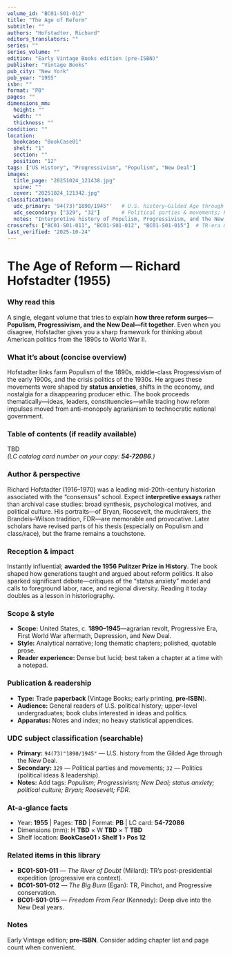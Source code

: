 ```yaml
---
volume_id: "BC01-S01-012"
title: "The Age of Reform"
subtitle: ""
authors: "Hofstadter, Richard"
editors_translators: ""
series: ""
series_volume: ""
edition: "Early Vintage Books edition (pre-ISBN)"
publisher: "Vintage Books"
pub_city: "New York"
pub_year: "1955"
isbn: ""
format: "PB"
pages: ""
dimensions_mm:
  height: ""
  width: ""
  thickness: ""
condition: ""
location:
  bookcase: "BookCase01"
  shelf: "1"
  section: ""
  position: "12"
tags: ["US History", "Progressivism", "Populism", "New Deal"]
images:
  title_page: "20251024_121438.jpg"
  spine: ""
  cover: "20251024_121342.jpg"
classification:
  udc_primary: '94(73)"1890/1945"'   # U.S. history—Gilded Age through New Deal
  udc_secondary: ["329", "32"]       # Political parties & movements; Politics
  notes: "Interpretive history of Populism, Progressivism, and the New Deal."
crossrefs: ["BC01-S01-011", "BC01-S01-012", "BC01-S01-015"]  # TR-era & New Deal connections
last_verified: "2025-10-24"
---
```


# The Age of Reform — Richard Hofstadter (1955)

### Why read this
A single, elegant volume that tries to explain **how three reform surges—Populism, Progressivism, and the New Deal—fit together**. Even when you disagree, Hofstadter gives you a sharp framework for thinking about American politics from the 1890s to World War II.

### What it’s about (concise overview)
Hofstadter links farm Populism of the 1890s, middle-class Progressivism of the early 1900s, and the crisis politics of the 1930s. He argues these movements were shaped by **status anxieties**, shifts in the economy, and nostalgia for a disappearing producer ethic. The book proceeds thematically—ideas, leaders, constituencies—while tracing how reform impulses moved from anti-monopoly agrarianism to technocratic national government.

### Table of contents (if readily available)
TBD  
*(LC catalog card number on your copy: **54-72086**.)*

### Author & perspective
Richard Hofstadter (1916–1970) was a leading mid-20th-century historian associated with the “consensus” school. Expect **interpretive essays** rather than archival case studies: broad synthesis, psychological motives, and political culture. His portraits—of Bryan, Roosevelt, the muckrakers, the Brandeis–Wilson tradition, FDR—are memorable and provocative. Later scholars have revised parts of his thesis (especially on Populism and class/race), but the frame remains a touchstone.

### Reception & impact
Instantly influential; **awarded the 1956 Pulitzer Prize in History**. The book shaped how generations taught and argued about reform politics. It also sparked significant debate—critiques of the “status anxiety” model and calls to foreground labor, race, and regional diversity. Reading it today doubles as a lesson in historiography.

### Scope & style
- **Scope:** United States, c. **1890–1945**—agrarian revolt, Progressive Era, First World War aftermath, Depression, and New Deal.  
- **Style:** Analytical narrative; long thematic chapters; polished, quotable prose.  
- **Reader experience:** Dense but lucid; best taken a chapter at a time with a notepad.

### Publication & readership
- **Type:** Trade **paperback** (Vintage Books; early printing, **pre-ISBN**).  
- **Audience:** General readers of U.S. political history; upper-level undergraduates; book clubs interested in ideas and politics.  
- **Apparatus:** Notes and index; no heavy statistical appendices.

### UDC subject classification (searchable)
- **Primary:** `94(73)"1890/1945"` — U.S. history from the Gilded Age through the New Deal.  
- **Secondary:** `329` — Political parties and movements; `32` — Politics (political ideas & leadership).  
- **Notes:** Add tags: *Populism; Progressivism; New Deal; status anxiety; political culture; Bryan; Roosevelt; FDR*.

### At-a-glance facts
- Year: **1955** | Pages: **TBD** | Format: **PB** | LC card: **54-72086**  
- Dimensions (mm): H **TBD** × W **TBD** × T **TBD**  
- Shelf location: **BookCase01 › Shelf 1 › Pos 12**

### Related items in this library
- **BC01-S01-011** — *The River of Doubt* (Millard): TR’s post-presidential expedition (progressive era context).  
- **BC01-S01-012** — *The Big Burn* (Egan): TR, Pinchot, and Progressive conservation.  
- **BC01-S01-015** — *Freedom From Fear* (Kennedy): Deep dive into the New Deal years.

### Notes
Early Vintage edition; **pre-ISBN**. Consider adding chapter list and page count when convenient.
